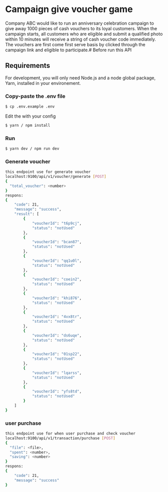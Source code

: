 # Campaign give voucher game

Company ABC would like to run an anniversary celebration campaign to give away 1000
pieces of cash vouchers to its loyal customers. When the campaign starts, all customers
who are eligible and submit a qualified photo within 10 minutes will receive a string of cash
voucher code immediately. The vouchers are first come first serve basis by clicked through
the campaign link and eligible to participate.# Before run this API


## Requirements

For development, you will only need Node.js and a node global package, Yarn, installed in your environement.


### Copy-paste the .env file

```bash
$ cp .env.example .env
```

Edit the with your config 

```bash
$ yarn / npm install
```

### Run

```bash
$ yarn dev / npm run dev
```

### Generate voucher
```bash
this endpoint use for generate voucher
localhost:9100/api/v1/voucher/generate [POST]
{
  "total_voucher": <number>
}
respons: 
{
    "code": 21,
    "message": "success",
    "result": [
        {
            "voucherId": "t6p9cj",
            "status": "notUsed"
        },
        {
            "voucherId": "bcan87",
            "status": "notUsed"
        },
        {
            "voucherId": "qq1u0l",
            "status": "notUsed"
        },
        {
            "voucherId": "coein2",
            "status": "notUsed"
        },
        {
            "voucherId": "khi876",
            "status": "notUsed"
        },
        {
            "voucherId": "4vx8tr",
            "status": "notUsed"
        },
        {
            "voucherId": "ds6uqe",
            "status": "notUsed"
        },
        {
            "voucherId": "01sp22",
            "status": "notUsed"
        },
        {
            "voucherId": "lqarss",
            "status": "notUsed"
        },
        {
            "voucherId": "yfs8td",
            "status": "notUsed"
        }
    ]
}
```

### user purchase
```bash
this endpoint use for when user purchase and check voucher
localhost:9100/api/v1/transaction/purchase [POST]
{
  "file": <file>,
  "spent": <number>,
  "saving": <number>
}
respons: 
{
    "code": 21,
    "message": "success"
}
```


